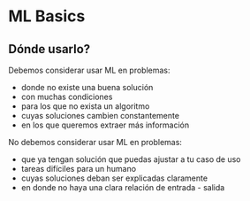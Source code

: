 # ML Basics

## Dónde usarlo?
Debemos considerar usar ML en problemas:
- donde no existe una buena solución
- con muchas condiciones 
- para los que no exista un algoritmo
- cuyas soluciones cambien constantemente
- en los que queremos extraer más información

No debemos considerar usar ML en problemas: 
- que ya tengan solución que puedas ajustar a tu caso de uso
- tareas difíciles para un humano
- cuyas soluciones deban ser explicadas claramente
- en donde no haya una clara relación de entrada - salida
